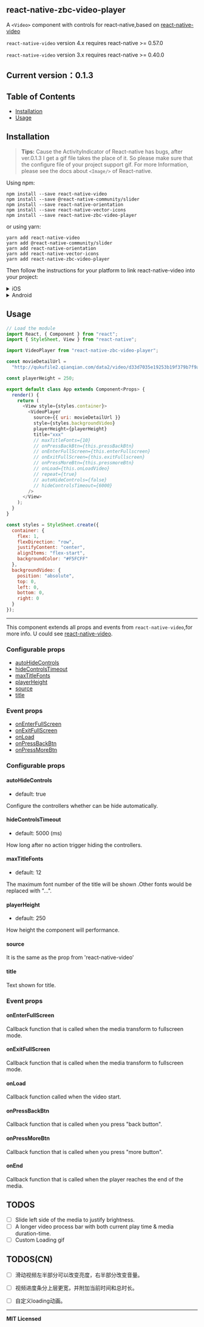 ## react-native-zbc-video-player

A `<Video>` component with controls for react-native,based on [react-native-video](https://github.com/react-native-community/react-native-video)


```react-native-video``` version 4.x requires react-native >= 0.57.0

```react-native-video``` version 3.x requires react-native >= 0.40.0


## Current version：0.1.3

## Table of Contents

* [Installation](#installation)
* [Usage](#usage)

## Installation

> **Tips:**
> Cause the ActivityIndicator of React-native has bugs, after ver.0.1.3 I get a gif file takes the place of it. So please make sure that the configure file of your project support gif. For more Information, please see the docs about `<Image/>` of React-native.


Using npm:

```shell
npm install --save react-native-video
npm install --save @react-native-community/slider
npm install --save react-native-orientation
npm install --save react-native-vector-icons
npm install --save react-native-zbc-video-player
```

or using yarn:

```shell
yarn add react-native-video
yarn add @react-native-community/slider
yarn add react-native-orientation
yarn add react-native-vector-icons
yarn add react-native-zbc-video-player
```

Then follow the instructions for your platform to link react-native-video into your project:

<details>
  <summary>iOS</summary>

### Standard Method

Run 

```shell
react-native link react-native-video
react-native link @react-native-community/slider
react-native link react-native-orientation
react-native link react-native-vector-icons
```

to link the react-native-video library.

> Warning: this component is now unpredictable for IOS. But It will work fine in the future.
---
</details>


<details>
  <summary>Android</summary>

Run 

```shell
react-native link react-native-video
react-native link @react-native-community/slider
react-native link react-native-orientation
react-native link react-native-vector-icons
```

to link the react-native-video library.

Or if you have trouble, make the following additions to the given files manually:

**android/settings.gradle**

```gradle
include ':@react-native-community_slider'
project(':@react-native-community_slider').projectDir = new File(rootProject.projectDir, '../node_modules/@react-native-community/slider/android')
include ':react-native-vector-icons'
project(':react-native-vector-icons').projectDir = new File(rootProject.projectDir, '../node_modules/react-native-vector-icons/android')
include ':react-native-orientation'
project(':react-native-orientation').projectDir = new File(rootProject.projectDir, '../node_modules/react-native-orientation/android')
include ':react-native-video'
project(':react-native-video').projectDir = new File(rootProject.projectDir, '../node_modules/react-native-video/android-exoplayer')

```

If you need to use the old Android MediaPlayer based player, use the following instead:

```gradle
include ':react-native-video'
project(':react-native-video').projectDir = new File(rootProject.projectDir, '../node_modules/react-native-video/android')
```


**android/app/build.gradle**

```gradle
dependencies {
   ...
  	implementation project(':@react-native-community_slider')
    implementation project(':react-native-vector-icons')
    implementation project(':react-native-orientation')
    implementation project(':react-native-video')
}
```

**MainApplication.java**

On top, where imports are:

```java
import com.brentvatne.react.ReactVideoPackage;
import com.reactnativecommunity.slider.ReactSliderPackage;
import com.oblador.vectoricons.VectorIconsPackage;
import com.github.yamill.orientation.OrientationPackage;
```

Add the `ReactVideoPackage` class to your list of exported packages.

```java
@Override
protected List<ReactPackage> getPackages() {
    return Arrays.asList(
            new MainReactPackage(),
            new ReactSliderPackage(),
            new VectorIconsPackage(),
            new OrientationPackage(),
            new ReactVideoPackage()
    );
}
```
---
</details>



## Usage

```javascript
// Load the module
import React, { Component } from "react";
import { StyleSheet, View } from "react-native";

import VideoPlayer from "react-native-zbc-video-player";

const movieDetailUrl =
  "http://qukufile2.qianqian.com/data2/video/d33d7035e19253b19f379b7f9aa98c6e/612987418/612987418.mp4";

const playerHeight = 250;

export default class App extends Component<Props> {
  render() {
    return (
      <View style={styles.container}>
        <VideoPlayer
          source={{ uri: movieDetailUrl }}
          style={styles.backgroundVideo}
          playerHeight={playerHeight}
          title="xxx"
          // maxTitleFonts={10}
          // onPressBackBtn={this.pressBackBtn}
          // onEnterFullScreen={this.enterFullscreen}
          // onExitFullScreen={this.exitFullscreen}
          // onPressMoreBtn={this.pressmoreBtn}
          // onLoad={this.onLoadVideo}
          // repeat={true}
          // autoHideControls={false}
          // hideControlsTimeout={6000}
        />
      </View>
    );
  }
}

const styles = StyleSheet.create({
  container: {
    flex: 1,
    flexDirection: "row",
    justifyContent: "center",
    alignItems: "flex-start",
    backgroundColor: "#F5FCFF"
  },
  backgroundVideo: {
    position: "absolute",
    top: 0,
    left: 0,
    bottom: 0,
    right: 0
  }
});
```
----
This component extends all props and events from `react-native-video`,for more info. U could see [react-native-video](https://github.com/react-native-community/react-native-video).

### Configurable props
* [autoHideControls](#autoHideControls)
* [hideControlsTimeout](#hideControlsTimeout)
* [maxTitleFonts](#maxTitleFonts)
* [playerHeight](#playerHeight)
* [source](#source)
* [title](#title)


### Event props
* [onEnterFullScreen](#onEnterFullScreen)
* [onExitFullScreen](#onExitFullScreen)
* [onLoad](#onLoad)
* [onPressBackBtn](#onPressBackBtn)
* [onPressMoreBtn](#onPressMoreBtn)


### Configurable props

#### autoHideControls 
* default: true

Configure the controllers whether can be hide automatically.

#### hideControlsTimeout 
* default: 5000 (ms)

How long after no action trigger hiding the controllers.


#### maxTitleFonts

 * default: 12

The maximum font number of the title will be shown .Other fonts would be replaced with "...".

#### playerHeight

 * default: 250

How height the component will performance.

#### source

It is the same as the prop from 'react-native-video'

#### title

Text shown for title.

### Event props

#### onEnterFullScreen
Callback function that is called when the media transform to fullscreen mode.

#### onExitFullScreen
Callback function that is called when the media transform to fullscreen mode.

#### onLoad
Callback function called when the video start.

#### onPressBackBtn
Callback function that is called when you press "back button".

#### onPressMoreBtn
Callback function that is called when you press "more button".

#### onEnd
Callback function that is called when the player reaches the end of the media.

## TODOS

- [ ] Slide left side of the media to justify brightness.
- [ ] A longer video process bar with both current play time & media duration-time.
- [ ] Custom Loading gif

## TODOS(CN)

- [ ] 滑动视频左半部分可以改变亮度，右半部分改变音量。
- [ ] 视频进度条分上层更宽，并附加当前时间和总时长。
- [ ] 自定义loading动画。



---

**MIT Licensed**
